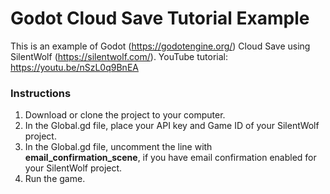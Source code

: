 # Godot Cloud Save Tutorial Example
This is an example of Godot (https://godotengine.org/) Cloud Save using SilentWolf (https://silentwolf.com/).
YouTube tutorial: https://youtu.be/nSzL0q9BnEA

### Instructions
1. Download or clone the project to your computer.
2. In the Global.gd file, place your API key and Game ID of your SilentWolf project.
3. In the Global.gd file, uncomment the line with **email_confirmation_scene**, if you have email confirmation enabled for your SilentWolf project.
4. Run the game.
